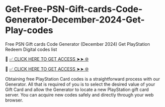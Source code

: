 # Get-Free-PSN-Gift-cards-Code-Generator-December-2024-Get-Play-codes

Free PSN Gift cards Code Generator (December 2024) Get PlayStation Redeem Digital codes list

📌 [✅ CLICK HERE TO GET ACCESS ➤➤ 🌐](https://mdshamiul.com/pnsgift/)

📌 [✅ CLICK HERE TO GET ACCESS ➤➤ 🌐](https://mdshamiul.com/pnsgift/)

Obtaining free PlayStation Card codes is a straightforward process with our Generator. All that is required of you is to select the desired value of your Gift Card and allow the Generator to locate a new PlayStation gift card server. You can acquire new codes safely and directly through your web browser.
